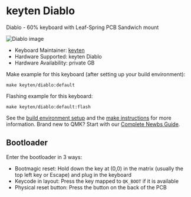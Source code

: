 # keyten Diablo

Diablo - 60% keyboard with Leaf-Spring PCB Sandwich mount

![Diablo image](https://i.imgur.com/zxOPpNih.jpg)

* Keyboard Maintainer: [keyten](https://github.com/key10iq)
* Hardware Supported: keyten Diablo
* Hardware Availability: private GB

Make example for this keyboard (after setting up your build environment):

    make keyten/diablo:default
	
Flashing example for this keyboard:

    make keyten/diablo:default:flash

See the [build environment setup](https://docs.qmk.fm/#/getting_started_build_tools) and the [make instructions](https://docs.qmk.fm/#/getting_started_make_guide) for more information. Brand new to QMK? Start with our [Complete Newbs Guide](https://docs.qmk.fm/#/newbs).

## Bootloader 

Enter the bootloader in 3 ways:

* Bootmagic reset: Hold down the key at (0,0) in the matrix (usually the top left key or Escape) and plug in the keyboard
* Keycode in layout: Press the key mapped to `QK_BOOT` if it is available
* Physical reset button: Press the button on the back of the PCB
